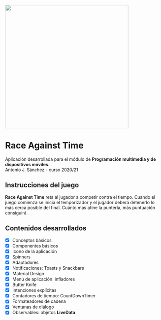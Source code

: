 <p><img src="https://github.com/bilbobolson/RaceAgainstTime/blob/master/app/src/main/res/drawable-v24/rat_logo.png" width="400"></p>

# Race Against Time
Aplicación desarrollada para el módulo de **Programación multimedia y de dispositivos móviles**.<br/> 
Antonio J. Sánchez - curso 2020/21

## Instrucciones del juego
**Race Against Time** reta al jugador a competir contra el tiempo. Cuando el juego comienza se inicia el temporizador y el jugador deberá detenerlo lo más cerca posible del final. Cuánto más afine la puntería, más puntuación consiguirá.

## Contenidos desarrollados

* [x] Conceptos básicos
* [x] Componentes básicos
* [x] Icono de la aplicación
* [x] Spinners
* [x] Adaptadores
* [x] Notificaciones: Toasts y Snackbars
* [x] Material Design
* [x] Menú de aplicación: infladores
* [x] Butter Knife
* [x] Intenciones explícitas 
* [x] Contadores de tiempo: CountDownTimer
* [x] Formateadores de cadena
* [x] Ventanas de diálogo
* [x] Observables: objetos **LiveData**

